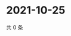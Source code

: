 # 2021-10-25

共 0 条

<!-- BEGIN -->
<!-- 最后更新时间 Mon Oct 25 2021 21:21:33 GMT+0800 (China Standard Time) -->

<!-- END -->
